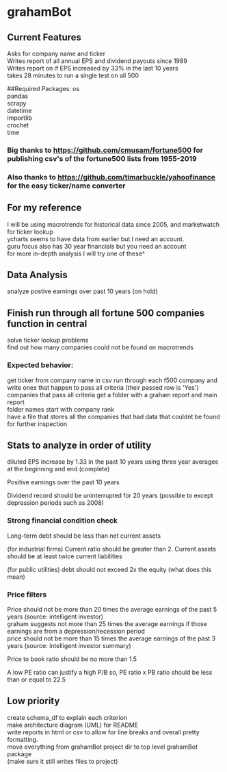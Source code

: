 # grahamBot
## Current Features
Asks for company name and ticker <br>
Writes report of all annual EPS and dividend payouts since 1989 <br>
Writes report on if EPS increased by 33% in the last 10 years <br>
takes 28 minutes to run a single test on all 500<br>

##Required Packages:
os<br>
pandas<br>
scrapy<br>
datetime<br>
importlib<br>
crochet <br>
time<br>

### Big thanks to https://github.com/cmusam/fortune500 for publishing csv's of the fortune500 lists from 1955-2019
### Also thanks to https://github.com/timarbuckle/yahoofinance for the easy ticker/name converter

## For my reference
I will be using macrotrends for historical data since 2005, and marketwatch for ticker lookup <br>
ycharts seems to have data from earlier but I need an account. <br/>
guru focus also has 30 year financials but you need an account <br/>
for more in-depth analysis I will try one of these^ <br/>

## Data Analysis
analyze postive earnings over past 10 years (on hold)

## Finish run through all fortune 500 companies function in central
solve ticker lookup problems<br>
find out how many companies could not be found on macrotrends<br>

### Expected behavior: 
get ticker from company name in csv
run through each f500 company and write ones that happen to pass all criteria (their passed row is 'Yes')<br>
companies that pass all criteria get a folder with a graham report and main report <br>
folder names start with company rank <br>
have a file that stores all the companies that had data that couldnt be found for further inspection<br>


## Stats to analyze in order of utility
diluted EPS increase by 1.33 in the past 10 years using three year averages at the beginning and end (complete)

Positive earnings over the past 10 years

Dividend record should be uninterrupted for 20 years (possible to except depression periods such as 2008)
### Strong financial condition check
Long-term debt should be less than net current assets

(for industrial firms) Current ratio should be greater than 2. Current assets should be at least twice current liabilities

(for public utilities) debt should not exceed 2x the equity (what does this mean)
### Price filters
Price should not be more than 20 times the average earnings of the past 5 years (source: intelligent investor)<br>
graham suggests not more than 25 times the average earnings if those earnings are from a depression/recession period <br>
price should not be more than 15 times the average earnings of the past 3 years (source: intelligent investor summary)<br>

Price to book ratio should be no more than 1.5

A low PE ratio can justify a high P/B so, PE ratio x PB ratio should be less than or equal to 22.5

## Low priority
create schema_df to explain each criterion<br>
make architecture diagram (UML) for README<br>
write reports in html or csv to allow for line breaks and overall pretty formatting.<br>
move everything from grahamBot project dir to top level grahamBot package<br>
(make sure it still writes files to project)